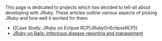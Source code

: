This page is dedicated to projects which has decided to tell-all about developing with JRuby.  These articles outline various aspects of picking JRuby and how well it worked for them:

* [[Case Study: JRuby on Eclipse RCP|JRubyOnEclipseRCP]]
* [JRuby on Rails: Infectious disease reporting and management](http://www.infoq.com/news/2008/05/csi-disease-management-jruby)